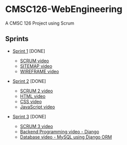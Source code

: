 # CMSC126-WebEngineering
A CMSC 126 Project using Scrum

## Sprints
+ [Sprint 1](https://www.youtube.com/playlist?list=PLwj66Tp6NV32dTzMi5anvZfrTU5LsNDJq) [DONE] <br />
  - [SCRUM video](https://youtu.be/nSw8nnDJO8g)
  - [SITEMAP video](https://youtu.be/c-ycYKOgKts)
  - [WIREFRAME video](https://youtu.be/fVvY4r1Qj6o)

+ [Sprint 2](https://www.youtube.com/playlist?list=PLwj66Tp6NV31Dx3zaSVDx-cj6q1C3J5zl) [DONE] <br />
  - [SCRUM 2 video](https://youtu.be/yZB_JRK5cGc)
  - [HTML video](https://youtu.be/1phzBwExt2I)
  - [CSS video](https://youtu.be/bWrd1prxcfk)
  - [JavaScript video](https://youtu.be/jVKdC2-tHBU)

+ [Sprint 3](https://www.youtube.com/playlist?list=PLwj66Tp6NV33lU9l0TmKksYiFXwv-Tlxn) [DONE] <br />
  - [SCRUM 3 video](https://youtu.be/Sa8evcIhLeA)
  - [Backend Programming video - Django](https://youtu.be/QDwXEHp2FO4)
  - [Database video - MySQL using Django ORM](https://youtu.be/Y6mgktxTIII)
